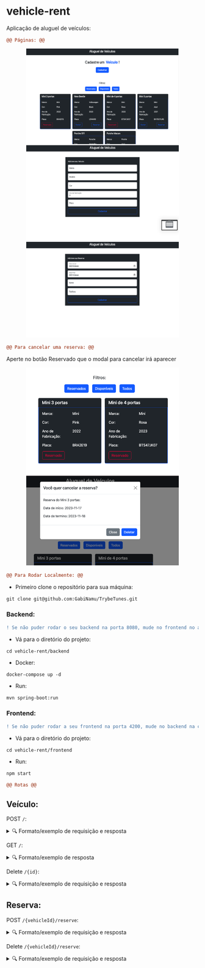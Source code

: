 # vehicle-rent
<p>Aplicação de aluguel de veículos:</p>

```diff
@@ Páginas: @@
```
<div align="center" display="flex">
    <img src="./frontend/src/assets/home.png" alt="home" width="400px" height="250px">
    <img src="./frontend/src/assets/addVehicle.png" alt="addVehicle" width="400px" height="250px">
    <img src="./frontend/src/assets/addReserve.png" alt="addReserve" width="400px" height="250px">
</div>

```diff
@@ Para cancelar uma reserva: @@
```
<p>Aperte no botão Reservado que o modal para cancelar irá aparecer</p>
<div align="center">
<img src="./frontend/src/assets/removeReserve.png" alt="removeReserve" width="400px heigth="250px"">
<img src="./frontend/src/assets/modal.png" alt="modal" width="400px" heigth="250px">
</div>


```diff
@@ Para Rodar Localmente: @@
```
- Primeiro clone o repositório para sua máquina:

```
git clone git@github.com:GabiNamu/TrybeTunes.git
```

### Backend:
```diff
! Se não puder rodar o seu backend na porta 8080, mude no frontend no arquivo vehicle.service.ts a variavel apiUrl para a porta que você irá usar
```
- Vá para o diretório do projeto:
```
cd vehicle-rent/backend
```
- Docker:
```
docker-compose up -d
```
- Run:
```
mvn spring-boot:run
```
### Frontend:
```diff
! Se não puder rodar a seu frontend na porta 4200, mude no backend na classe CorsConfiguration para a porta que você irá usar
```
- Vá para o diretório do projeto:
```
cd vehicle-rent/frontend
```
- Run:
```
npm start
```

```diff
@@ Rotas @@
```
Veículo:
  -------------
  
POST `/`:
<details>
  <summary>🔍 Formato/exemplo de requisição e resposta</summary><br />

Exemplo de requisição na rota POST `/`:

```json
{
  "model": "New Beetle",
  "brand": "Volkswagen",
  "color": "black",
  "manufacturing_year": 2020,
  "license_plate": "BRA2E19"
}
```
Exemplo de resposta:
```json
{
  "message": "Veículo criado com sucesso!",
  "data": {
    "id": 1,
    "model": "New Beetle",
    "brand": "Volkswagen",
    "color": "black",
    "manufacturingYear": 2020,
    "licensePlate": "BRA2E19",
    "reserve": null
  }
}
```
</details>

GET `/`:
<details>
  <summary>🔍 Formato/exemplo de resposta</summary><br />

Exemplo de resposta para a rota GET `/`:

```json
[
  {
    "id": 1,
    "model": "New Beetle",
    "brand": "Volkswagen",
    "color": "black",
    "manufacturingYear": 2020,
    "licensePlate": "BRA2E19",
    "reserve": null
  }
]
```
</details>

Delete `/{id}`:
<details>
  <summary>🔍 Formato/exemplo de requisição e resposta</summary><br />

Exemplo de resposta para a rota `/1` (supondo que exista um veículo com `id = 1`:

Exemplo de resposta:
```json
{
  "message": "Veículo removido com sucesso!",
  "data": null
}
```
</details>

Reserva:
  -------------

POST `/{vehicleId}/reserve`:
<details>
  <summary>🔍 Formato/exemplo de requisição e resposta</summary><br />

Exemplo de resposta para a rota Post `/2/reserve` (supondo que exista um veículo com `id = 2`:

```json
{
     "initial_date": "2023-11-25",
     "final_date": "2023-11-27",
     "name": "Marcelo",
     "phone": "73999874976"
  }
```
Exemplo de resposta:
```json
{
  "message": "Reserva criado com sucesso!",
  "data": {
    "id": 1,
    "initialDate": "2023-11-25",
    "finalDate": "2023-11-27",
    "name": "Marcelo",
    "phone": "73999874976"
  }
}
```
</details>

Delete `/{vehicleId}/reserve`:
<details>
  <summary>🔍 Formato/exemplo de requisição e resposta</summary><br />

Exemplo de resposta para a rota Post `/2/reserve` (supondo que exista um veículo com `id = 2`:

Exemplo de resposta:
```json
{
  "message": "Reserva removido com sucesso!",
  "data": null
}
```



